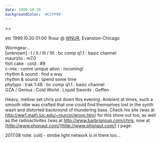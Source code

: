 ```yaml
---
date: 1999.10.30
backgroundColor: '#CCFF99'
---
```


\>>  


etc 1999.10.30 01:00 1hour @ [WNUR](http://www.wnur.org/), Evanston-Chicago


Wormgear...  
\[unknown\] : I / II / III / IIII : bc comp q1.1 : basic channel  
maurizio : m7.0  
fish cake : cold : #9  
c-mix : comm unique ation : incoming!  
rhythm & sound : find a way  
rhythm & sound : spend some time  
phylyps : trak 1:48 : bc comp q1.1 : basic channel  
GZA / Genius : Cold World : Liquid Swords : Geffen  


Heavy, mellow set chris put down this evening. Ambient at times, such a smooth vibe was crafted that one could find themselves lost in the synth wash and distorted backround of thundering bass. Check his site (was at http://ww1.math.luc.edu/~njurcin/wrom.htm) for this show out too, as well as the radioactivites (was at http://www.barbrigroup.com/chris, now at [http://www.phonaut.com/](http://www.phonaut.com/) ) page.  

2017.08 note: cold - strobe light network is in there too...